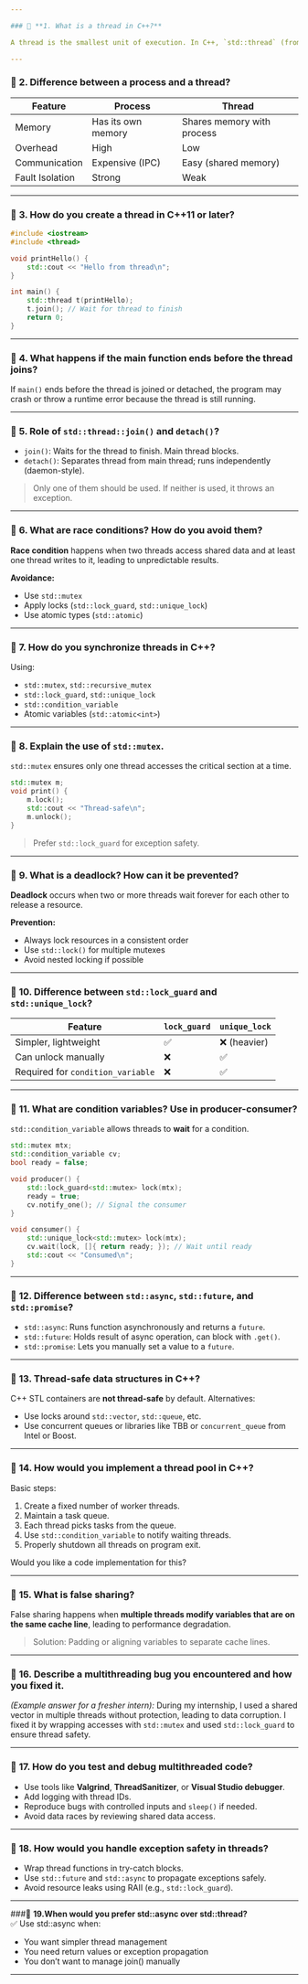 ```yaml
---

### 🔹 **1. What is a thread in C++?**

A thread is the smallest unit of execution. In C++, `std::thread` (from C++11) is used to create and manage threads. Threads share memory with the main process and can run concurrently.

---
```


### 🔹 **2. Difference between a process and a thread?**

| Feature         | Process            | Thread                     |
| --------------- | ------------------ | -------------------------- |
| Memory          | Has its own memory | Shares memory with process |
| Overhead        | High               | Low                        |
| Communication   | Expensive (IPC)    | Easy (shared memory)       |
| Fault Isolation | Strong             | Weak                       |

---

### 🔹 **3. How do you create a thread in C++11 or later?**

```cpp
#include <iostream>
#include <thread>

void printHello() {
    std::cout << "Hello from thread\n";
}

int main() {
    std::thread t(printHello);
    t.join(); // Wait for thread to finish
    return 0;
}
```

---

### 🔹 **4. What happens if the main function ends before the thread joins?**

If `main()` ends before the thread is joined or detached, the program may crash or throw a runtime error because the thread is still running.

---

### 🔹 **5. Role of `std::thread::join()` and `detach()`?**

* `join()`: Waits for the thread to finish. Main thread blocks.
* `detach()`: Separates thread from main thread; runs independently (daemon-style).

> Only one of them should be used. If neither is used, it throws an exception.

---

### 🔹 **6. What are race conditions? How do you avoid them?**

**Race condition** happens when two threads access shared data and at least one thread writes to it, leading to unpredictable results.

**Avoidance:**

* Use `std::mutex`
* Apply locks (`std::lock_guard`, `std::unique_lock`)
* Use atomic types (`std::atomic`)

---

### 🔹 **7. How do you synchronize threads in C++?**

Using:

* `std::mutex`, `std::recursive_mutex`
* `std::lock_guard`, `std::unique_lock`
* `std::condition_variable`
* Atomic variables (`std::atomic<int>`)

---

### 🔹 **8. Explain the use of `std::mutex`.**

`std::mutex` ensures only one thread accesses the critical section at a time.

```cpp
std::mutex m;
void print() {
    m.lock();
    std::cout << "Thread-safe\n";
    m.unlock();
}
```

> Prefer `std::lock_guard` for exception safety.

---

### 🔹 **9. What is a deadlock? How can it be prevented?**

**Deadlock** occurs when two or more threads wait forever for each other to release a resource.

**Prevention:**

* Always lock resources in a consistent order
* Use `std::lock()` for multiple mutexes
* Avoid nested locking if possible

---

### 🔹 **10. Difference between `std::lock_guard` and `std::unique_lock`?**

| Feature                           | `lock_guard` | `unique_lock` |
| --------------------------------- | ------------ | ------------- |
| Simpler, lightweight              | ✅            | ❌ (heavier)   |
| Can unlock manually               | ❌            | ✅             |
| Required for `condition_variable` | ❌            | ✅             |

---

### 🔹 **11. What are condition variables? Use in producer-consumer?**

`std::condition_variable` allows threads to **wait** for a condition.

```cpp
std::mutex mtx;
std::condition_variable cv;
bool ready = false;

void producer() {
    std::lock_guard<std::mutex> lock(mtx);
    ready = true;
    cv.notify_one(); // Signal the consumer
}

void consumer() {
    std::unique_lock<std::mutex> lock(mtx);
    cv.wait(lock, []{ return ready; }); // Wait until ready
    std::cout << "Consumed\n";
}
```

---

### 🔹 **12. Difference between `std::async`, `std::future`, and `std::promise`?**

* `std::async`: Runs function asynchronously and returns a `future`.
* `std::future`: Holds result of async operation, can block with `.get()`.
* `std::promise`: Lets you manually set a value to a `future`.

---

### 🔹 **13. Thread-safe data structures in C++?**

C++ STL containers are **not thread-safe** by default. Alternatives:

* Use locks around `std::vector`, `std::queue`, etc.
* Use concurrent queues or libraries like TBB or `concurrent_queue` from Intel or Boost.

---

### 🔹 **14. How would you implement a thread pool in C++?**

Basic steps:

1. Create a fixed number of worker threads.
2. Maintain a task queue.
3. Each thread picks tasks from the queue.
4. Use `std::condition_variable` to notify waiting threads.
5. Properly shutdown all threads on program exit.

Would you like a code implementation for this?

---

### 🔹 **15. What is false sharing?**

False sharing happens when **multiple threads modify variables that are on the same cache line**, leading to performance degradation.

> Solution: Padding or aligning variables to separate cache lines.

---

### 🔹 **16. Describe a multithreading bug you encountered and how you fixed it.**

*(Example answer for a fresher intern):*
During my internship, I used a shared vector in multiple threads without protection, leading to data corruption. I fixed it by wrapping accesses with `std::mutex` and used `std::lock_guard` to ensure thread safety.

---

### 🔹 **17. How do you test and debug multithreaded code?**

* Use tools like **Valgrind**, **ThreadSanitizer**, or **Visual Studio debugger**.
* Add logging with thread IDs.
* Reproduce bugs with controlled inputs and `sleep()` if needed.
* Avoid data races by reviewing shared data access.

---

### 🔹 **18. How would you handle exception safety in threads?**

* Wrap thread functions in try-catch blocks.
* Use `std::future` and `std::async` to propagate exceptions safely.
* Avoid resource leaks using RAII (e.g., `std::lock_guard`).

---

###🔸 **19.When would you prefer std::async over std::thread?**<br>
✅ Use std::async when:

* You want simpler thread management
* You need return values or exception propagation
* You don’t want to manage join() manually

---

